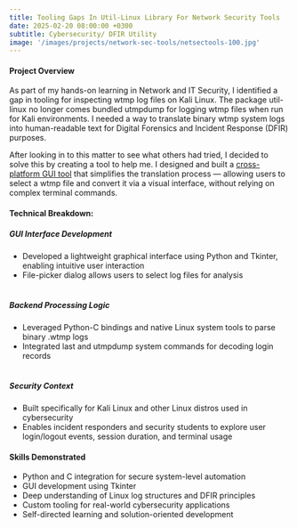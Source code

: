 ```yaml
---
title: Tooling Gaps In Util-Linux Library For Network Security Tools
date: 2025-02-20 08:00:00 +0300
subtitle: Cybersecurity/ DFIR Utility
image: '/images/projects/network-sec-tools/netsectools-100.jpg'
---
```

#### Project Overview
As part of my hands-on learning in Network and IT Security, I identified a gap in tooling for inspecting wtmp log files on Kali Linux. The package util-linux no longer comes bundled utmpdump for logging wtmp files when run for Kali environments. I needed a way to translate binary wtmp system logs into human-readable text for Digital Forensics and Incident Response (DFIR) purposes.

After looking in to this matter to see what others had tried, I decided to solve this by creating a tool to help me. I designed and built a [cross-platform GUI tool]( https://github.com/micah-e-cole/Network-Security-Tools) that simplifies the translation process — allowing users to select a wtmp file and convert it via a visual interface, without relying on complex terminal commands. 

#### Technical Breakdown:
##### GUI Interface Development
- Developed a lightweight graphical interface using Python and Tkinter, enabling intuitive user interaction
- File-picker dialog allows users to select log files for analysis<br><br>
##### Backend Processing Logic
- Leveraged Python-C bindings and native Linux system tools to parse binary .wtmp logs
- Integrated last and utmpdump system commands for decoding login records<br><br>
##### Security Context
- Built specifically for Kali Linux and other Linux distros used in cybersecurity
- Enables incident responders and security students to explore user login/logout events, session duration, and terminal usage

#### Skills Demonstrated
- Python and C integration for secure system-level automation
- GUI development using Tkinter
- Deep understanding of Linux log structures and DFIR principles
- Custom tooling for real-world cybersecurity applications
- Self-directed learning and solution-oriented development